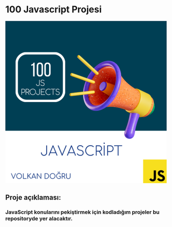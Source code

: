 # 100 Javascript Projesi

![resim](kapak.png)

## Proje açıklaması:
### JavaScript konularını pekiştirmek için kodladığım projeler bu repositoryde yer alacaktır.